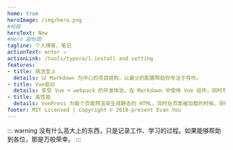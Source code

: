 ```yaml
---
home: true
heroImage: /img/hero.png
#标题
heroText: New
#Hero 副标题
tagline: 个人博客、笔记
actionText: enter →
actionLink: /tools/typora/1.install and setting
features:
- title: 简洁至上
  details: 以 Markdown 为中心的项目结构，以最少的配置帮助你专注于写作。
- title: Vue驱动
  details: 享受 Vue + webpack 的开发体验，在 Markdown 中使用 Vue 组件，同时可以使用 Vue 来开发自定义主题。
- title: 高性能
  details: VuePress 为每个页面预渲染生成静态的 HTML，同时在页面被加载的时候，将作为 SPA 运行。
footer: MIT Licensed | Copyright © 2018-present Evan You
---
```

::: warning
没有什么高大上的东西，只是记录工作、学习的过程。如果能够帮助到各位，那是万般荣幸。
:::